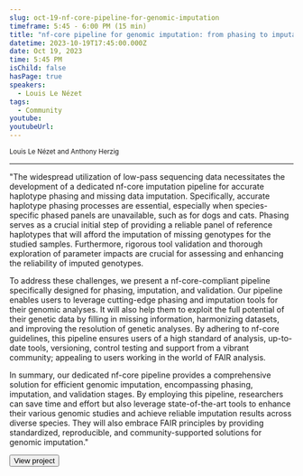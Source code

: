```yaml
---
slug: oct-19-nf-core-pipeline-for-genomic-imputation
timeframe: 5:45 - 6:00 PM (15 min)
title: "nf-core pipeline for genomic imputation: from phasing to imputation to validation"
datetime: 2023-10-19T17:45:00.000Z
date: Oct 19, 2023
time: 5:45 PM
isChild: false
hasPage: true
speakers:
  - Louis Le Nézet
tags:
  - Community
youtube: 
youtubeUrl: 
---
```


<div className="mb-4">
  <small className="typo-small">
    Louis Le Nézet and Anthony Herzig
  </small>
</div>

<hr className="border-t border-gray-50 mb-4 opacity-20" />

"The widespread utilization of low-pass sequencing data necessitates the development of a dedicated nf-core imputation pipeline for accurate haplotype phasing and missing data imputation.
Specifically, accurate haplotype phasing processes are essential, especially when species-specific phased panels are unavailable, such as for dogs and cats. Phasing serves as a crucial initial step of providing a reliable panel of reference haplotypes 
that will afford the imputation of missing genotypes for the studied samples.
Furthermore, rigorous tool validation and thorough exploration of parameter impacts are crucial for 
assessing and enhancing the reliability of imputed genotypes.

To address these challenges, we present a nf-core-compliant pipeline specifically designed for phasing, imputation, and validation. Our pipeline enables users to leverage cutting-edge phasing and imputation tools for their genomic analyses. It will also help them to exploit the full potential of their genetic data by filling in missing information, harmonizing datasets, and improving the resolution of genetic analyses. By adhering to nf-core guidelines, this pipeline ensures users of a high standard of analysis, up-to-date tools, versioning, control testing and support from a vibrant community; appealing to users working in the world of FAIR analysis.

In summary, our dedicated nf-core pipeline provides a comprehensive solution for efficient genomic imputation, encompassing phasing, imputation, and validation stages. By employing this pipeline, researchers can save time and effort but also leverage state-of-the-art tools to enhance their various genomic studies and achieve reliable imputation results across diverse species. They will also embrace FAIR principles by providing standardized, reproducible, and community-supported solutions for genomic imputation."

<div>
  <Button to="https://github.com/LouisLeNezet/phaseimpute" variant="secondary" size="md" arrow>
    View project
  </Button>
</div>